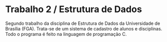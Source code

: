 # Trabalho 2 / Estrutura de Dados
Segundo trabalho da disciplina de Estrutura de Dados da Universidade de Brasília (FGA).
Trata-se de um sistema de cadastro de alunos e disciplinas.
Todo o programa é feito na linguagem de programação C.
